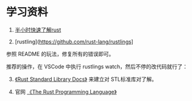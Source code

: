 # 学习资料

1. [半小时快速了解rust](https://fasterthanli.me/articles/a-half-hour-to-learn-rust)

2. [rustling](https://github.com/rust-lang/rustlings]

参照 README 的玩法，修复所有的错误即可。

推荐的操作，在 VSCode 中执行 rustlings watch，然后不停的改代码就行了：

3. [《Rust Standard Library Docs》](https://doc.rust-lang.org/std/) 来建立对 STL标准库对了解。

4. 官网 [《The Rust Programming Language》 ](https://doc.rust-lang.org/book/title-page.html)
